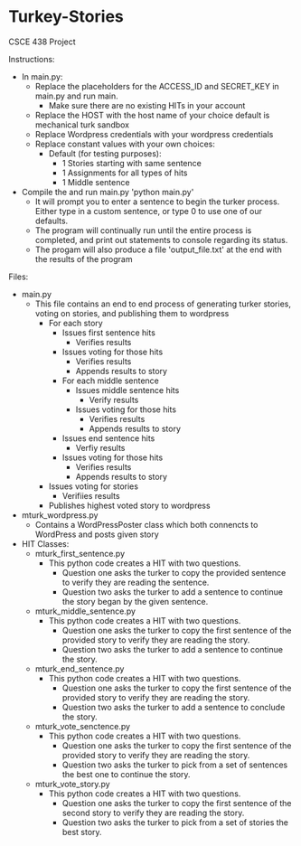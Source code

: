Turkey-Stories
==============

CSCE 438 Project

Instructions:
- In main.py:
	- Replace the placeholders for the ACCESS_ID and SECRET_KEY in main.py and run main.
		- Make sure there are no existing HITs in your account
	- Replace the HOST with the host name of your choice default is mechanical turk sandbox
	- Replace Wordpress credentials with your wordpress credentials
	- Replace constant values with your own choices:
		- Default (for testing purposes):
			- 1 Stories starting with same sentence
			- 1 Assignments for all types of hits
			- 1 Middle sentence
- Compile the and run main.py 'python main.py'
	- It will prompt you to enter a sentence to begin the turker process. Either type in a custom sentence, or type 0 to use one of our defaults.
	- The program will continually run until the entire process is completed, and print out statements to console regarding its status.
	- The progam will also produce a file 'output_file.txt' at the end with the results of the program

Files:
- main.py
	- This file contains an end to end process of generating turker stories, voting on stories, and publishing them to wordpress
		- For each story 
			- Issues first sentence hits
				- Verifies results
			- Issues voting for those hits
				- Verifies results
				- Appends results to story
			- For each middle sentence
				- Issues middle sentence hits
					- Verify results
				- Issues voting for those hits
					- Verifies results
					- Appends results to story
			- Issues end sentence hits
				- Verfiy results
			- Issues voting for those hits
				- Verifies results
				- Appends results to story
		- Issues voting for stories
			- Verifiies results
		- Publishes highest voted story to wordpress
- mturk_wordpress.py
	- Contains a WordPressPoster class which both connencts to WordPress and posts given story
- HIT Classes: 
	- mturk_first_sentence.py
	  - This python code creates a HIT with two questions. 
	    - Question one asks the turker to copy the provided sentence to verify they are reading the sentence. 
	    - Question two asks the turker to add a sentence to continue the story began by the given sentence.
	- mturk_middle_sentence.py
	  - This python code creates a HIT with two questions. 
	    - Question one asks the turker to copy the first sentence of the provided story to verify they are reading the story. 
	    - Question two asks the turker to add a sentence to continue the story.
	- mturk_end_sentence.py
	  - This python code creates a HIT with two questions. 
	    - Question one asks the turker to copy the first sentence of the provided story to verify they are reading the story.
	    - Question two asks the turker to add a sentence to conclude the story.
	- mturk_vote_senctence.py
	  - This python code creates a HIT with two questions. 
	    - Question one asks the turker to copy the first sentence of the provided story to verify they are reading the story.
	    - Question two asks the turker to pick from a set of sentences the best one to continue the story.
	- mturk_vote_story.py
	  - This python code creates a HIT with two questions. 
	    - Question one asks the turker to copy the first sentence of the second story to verify they are reading the story.
	    - Question two asks the turker to pick from a set of stories the best story.

